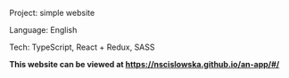 Project: simple website

Language: English

Tech: TypeScript, React + Redux, SASS

<b>This website can be viewed at https://nscislowska.github.io/an-app/#/</b>
